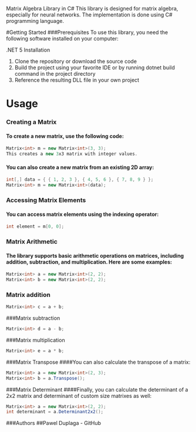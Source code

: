 Matrix Algebra Library in C#
This library is designed for matrix algebra, especially for neural networks. The implementation is done using C# programming language.

#Getting Started
###Prerequisites
To use this library, you need the following software installed on your computer:

.NET 5
Installation
1. Clone the repository or download the source code
2. Build the project using your favorite IDE or by running dotnet build command in the project directory
3. Reference the resulting DLL file in your own project


# Usage <br>
### Creating a Matrix <br>
#### To create a new matrix, use the following code:
```csharp
Matrix<int> m = new Matrix<int>(3, 3);
This creates a new 3x3 matrix with integer values.
```

#### You can also create a new matrix from an existing 2D array:
```csharp
int[,] data = { { 1, 2, 3 }, { 4, 5, 6 }, { 7, 8, 9 } };
Matrix<int> m = new Matrix<int>(data);
```
### Accessing Matrix Elements <br>
#### You can access matrix elements using the indexing operator:
```csharp
int element = m[0, 0];
```
### Matrix Arithmetic <br>
#### The library supports basic arithmetic operations on matrices, including addition, subtraction, and multiplication. Here are some examples:
```csharp
Matrix<int> a = new Matrix<int>(2, 2);
Matrix<int> b = new Matrix<int>(2, 2);
```

### Matrix addition
```csharp
Matrix<int> c = a + b;
```

###Matrix  subtraction
```csharp
Matrix<int> d = a - b;
```

###Matrix  multiplication
```csharp
Matrix<int> e = a * b;
```

###Matrix Transpose
####You can also calculate the transpose of a matrix:
```csharp
Matrix<int> a = new Matrix<int>(2, 3);
Matrix<int> b = a.Transpose();
```

###Matrix Determinant
####Finally, you can calculate the determinant of a 2x2 matrix and determinant of custom size matrixes as well:
```csharp
Matrix<int> a = new Matrix<int>(2, 2);
int determinant = a.Determinant2x2();
```

###Authors
##Pawel Duplaga - GitHub